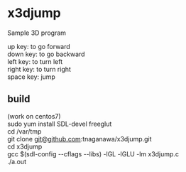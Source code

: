 # x3djump
Sample 3D program

up key: to go forward  
down key: to go backward  
left key: to turn left  
right key: to turn right  
space key: jump  


## build
(work on centos7)  
sudo yum install SDL-devel freeglut  
cd /var/tmp  
git clone git@github.com:tnaganawa/x3djump.git  
cd x3djump  
gcc $(sdl-config --cflags --libs) -lGL -lGLU -lm x3djump.c  
./a.out  
